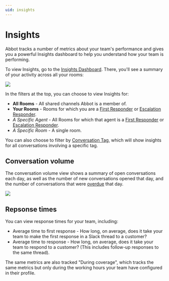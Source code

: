 ```yaml
---
uid: insights
---
```


# Insights

Abbot tracks a number of metrics about your team's performance and gives you a powerful Insights dashboard to help you understand how your team is performing.

To view Insights, go to the [Insights Dashboard](https://app.ab.bot/insights).
There, you'll see a summary of your activity across all your rooms:

<img src="/public/images/articles/insights/dashboard.png">

In the filters at the top, you can choose to view Insights for:

* **All Rooms** - All shared channels Abbot is a member of.
* **Your Rooms** - Rooms for which you are a [First Responder](xref:conversation-management.frs) or [Escalation Responder](xref:conversation-management.frs#escalation-responders).
* *A Specific Agent* - All Rooms for which that agent is a [First Responder](xref:conversation-management.frs) or [Escalation Responder](xref:conversation-management.frs#escalation-responders).
* *A Specific Room* - A single room.

You can also choose to filter by [Conversation Tag](xref:conversation-management.tags), which will show insights for all conversations involving a specific tag.

## Conversation volume

The conversation volume view shows a summary of open conversations each day, as well as the number of new conversations opened that day, and the number of conversations that were [overdue](xref:conversation-management.response-times) that day.

<img src="/public/images/articles/insights/volume.png">

## Repsonse times

You can view response times for your team, including:

* Average time to first response - How long, on average, does it take your team to make the first response in a Slack thread to a customer?
* Average time to response - How long, on average, does it take your team to respond to a customer? (This includes follow-up responses to the same thread).

The same metrics are also tracked "During coverage", which tracks the same metrics but only during the working hours your team have configured in their profile.
